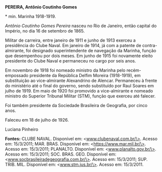 **PEREIRA, Antônio Coutinho Gomes**

\* min. Marinha 1918-1919.

*Antônio Coutinho Gomes Pereira* nasceu no Rio de Janeiro, então capital
do Império, no dia 16 de setembro de 1865.

Militar de carreira, entre janeiro de 1911 e junho de 1913 exerceu a
presidência do Clube Naval. Em janeiro de 1914, já com a patente de
contra-almirante, foi designado superintendente de navegação da Marinha,
função que desempenhou por dois meses. Em junho de 1915 foi novamente
eleito presidente do Clube Naval e permaneceu no cargo por seis anos.

Em novembro de 1918 foi nomeado ministro da Marinha pelo recém-empossado
presidente da República Delfim Moreira (1918-1919), em substituição ao
vice-almirante Alexandrino de Alencar. Permaneceu à frente do ministério
até o final do governo, sendo substituído por Raul Soares em julho de
1919. Em maio de 1920 foi promovido a vice-almirante e nomeado ministro
do Superior Tribunal Militar (STM), função que exerceu até falecer.

Foi também presidente da Sociedade Brasileira de Geografia, por cinco
anos.

Faleceu em 18 de julho de 1926.

Luciana Pinheiro

**Fontes:** CLUBE NAVAL. Disponível em: \<www.clubenaval.com.br/\>.
Acesso em: 15/3/2011; MAR. BRAS. Disponível em:
\<https://www.mar.mil.br/\>. Acesso em: 15/3/2011; PLANALTO. Disponível
em: \<www.planalto.gov.br/\>. Acesso em: 15/3/2011; SOC. BRAS. GEO.
Disponível em: \<www.socbrasileiradegeografia.com.br/\>. Acesso em:
15/3/2011; SUP. TRIB. MIL. Disponível em: \<www.stm.jus.br/\>. Acesso
em: 15/3/2011.
